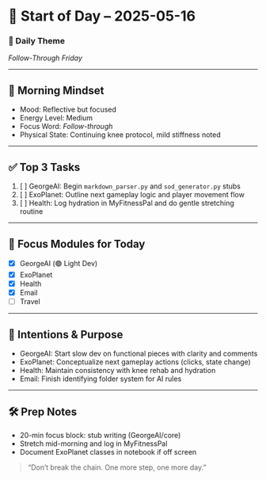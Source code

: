# 🌅 Start of Day – 2025-05-16

### 🎯 Daily Theme
*Follow-Through Friday*

---

## 🧘 Morning Mindset
- Mood: Reflective but focused
- Energy Level: Medium
- Focus Word: *Follow-through*
- Physical State: Continuing knee protocol, mild stiffness noted

---

## ✅ Top 3 Tasks
1. [ ] GeorgeAI: Begin `markdown_parser.py` and `sod_generator.py` stubs
2. [ ] ExoPlanet: Outline next gameplay logic and player movement flow
3. [ ] Health: Log hydration in MyFitnessPal and do gentle stretching routine

---

## 🧩 Focus Modules for Today
- [x] GeorgeAI (🟢 Light Dev)
- [x] ExoPlanet
- [x] Health
- [x] Email
- [ ] Travel

---

## 🧠 Intentions & Purpose
- GeorgeAI: Start slow dev on functional pieces with clarity and comments
- ExoPlanet: Conceptualize next gameplay actions (clicks, state change)
- Health: Maintain consistency with knee rehab and hydration
- Email: Finish identifying folder system for AI rules

---

## 🛠️ Prep Notes
- 20-min focus block: stub writing (GeorgeAI/core)
- Stretch mid-morning and log in MyFitnessPal
- Document ExoPlanet classes in notebook if off screen

> “Don’t break the chain. One more step, one more day.”
